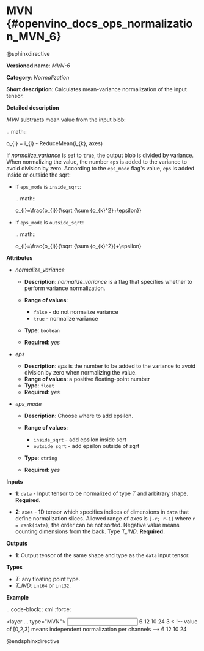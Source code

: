# MVN {#openvino_docs_ops_normalization_MVN_6}

@sphinxdirective

**Versioned name**: *MVN-6*

**Category**: *Normalization*

**Short description**: Calculates mean-variance normalization of the input tensor.

**Detailed description**

*MVN* subtracts mean value from the input blob:

.. math::

   o_{i} = i_{i} - ReduceMean(i_{k}, axes)


If *normalize_variance* is set to ``true``, the output blob is divided by variance. When normalizing the value, the number ``eps`` is added to the variance to avoid division by zero. According to the ``eps_mode`` flag's value, ``eps`` is added inside or outside the sqrt:

* If ``eps_mode`` is ``inside_sqrt``:

  .. math::

     o_{i}=\frac{o_{i}}{\sqrt {\sum {o_{k}^2}+\epsilon}}


* If ``eps_mode`` is ``outside_sqrt``:

  .. math::

     o_{i}=\frac{o_{i}}{\sqrt {\sum {o_{k}^2}}+\epsilon}


**Attributes**

* *normalize_variance*

  * **Description**: *normalize_variance* is a flag that specifies whether to perform variance normalization.
  * **Range of values**:

    * ``false`` - do not normalize variance
    * ``true`` - normalize variance

  * **Type**: ``boolean``
  * **Required**: *yes*

* *eps*

  * **Description**: *eps* is the number to be added to the variance to avoid division by zero when normalizing the value.
  * **Range of values**: a positive floating-point number
  * **Type**: ``float``
  * **Required**: *yes*

* *eps_mode*

  * **Description**: Choose where to add epsilon.
  * **Range of values**:

    * ``inside_sqrt`` - add epsilon inside sqrt
    * ``outside_sqrt`` - add epsilon outside of sqrt

  * **Type**: ``string``
  * **Required**: *yes*

**Inputs**

* **1**: ``data`` - Input tensor to be normalized of type *T* and arbitrary shape. **Required.**

* **2**: ``axes`` - 1D tensor which specifies indices of dimensions in ``data`` that define normalization slices. Allowed range of axes is ``[-r; r-1]`` where ``r = rank(data)``, the order can be not sorted. Negative value means counting dimensions from the back. Type *T_IND*. **Required.**

**Outputs**

* **1**: Output tensor of the same shape and type as the ``data`` input tensor.

**Types**

* *T*: any floating point type.
* *T_IND*: ``int64`` or ``int32``.

**Example**

.. code-block:: xml
   :force:

   <layer ... type="MVN">
       <data eps="1e-9" eps_mode="inside_sqrt" normalize_variance="true"/>
       <input>
           <port id="0">
               <dim>6</dim>
               <dim>12</dim>
               <dim>10</dim>
               <dim>24</dim>
           </port>
           <port id="1">
               <dim>3</dim> < !-- value of [0,2,3] means independent normalization per channels -->
           </port>
       </input>
       <output>
           <port id="2">
               <dim>6</dim>
               <dim>12</dim>
               <dim>10</dim>
               <dim>24</dim>
           </port>
       </output>
   </layer>


@endsphinxdirective

